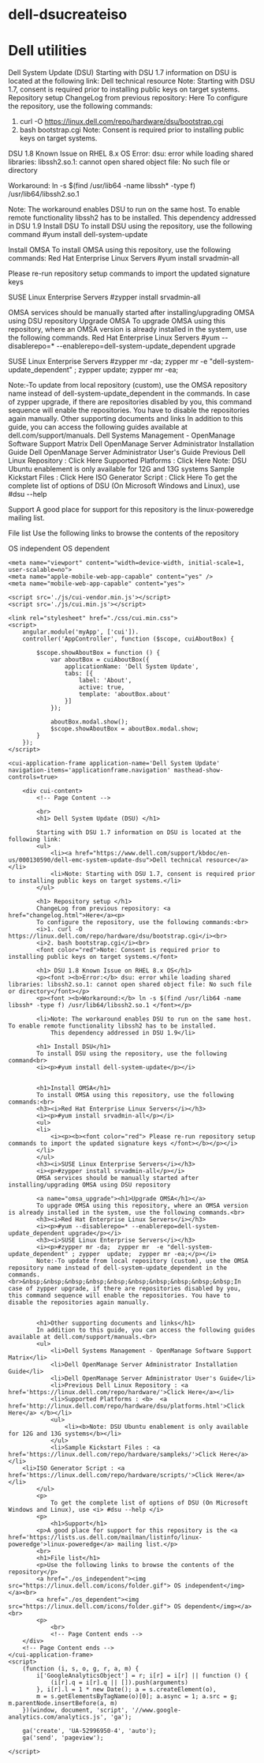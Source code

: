 # dell-dsucreateiso
# Dell utilities

Dell System Update (DSU)
Starting with DSU 1.7 information on DSU is located at the following link:
Dell technical resource
Note: Starting with DSU 1.7, consent is required prior to installing public keys on target systems.
Repository setup
ChangeLog from previous repository: Here
To configure the repository, use the following commands:
1. curl -O https://linux.dell.com/repo/hardware/dsu/bootstrap.cgi
2. bash bootstrap.cgi
Note: Consent is required prior to installing public keys on target systems.

DSU 1.8 Known Issue on RHEL 8.x OS
Error: dsu: error while loading shared libraries: libssh2.so.1: cannot open shared object file: No such file or directory

Workaround: ln -s $(find /usr/lib64 -name libssh* -type f) /usr/lib64/libssh2.so.1

Note: The workaround enables DSU to run on the same host. To enable remote functionality libssh2 has to be installed. This dependency addressed in DSU 1.9
Install DSU
To install DSU using the repository, use the following command
#yum install dell-system-update

Install OMSA
To install OMSA using this repository, use the following commands:
Red Hat Enterprise Linux Servers
#yum install srvadmin-all

Please re-run repository setup commands to import the updated signature keys

SUSE Linux Enterprise Servers
#zypper install srvadmin-all

OMSA services should be manually started after installing/upgrading OMSA using DSU repository
Upgrade OMSA
To upgrade OMSA using this repository, where an OMSA version is already installed in the system, use the following commands.
Red Hat Enterprise Linux Servers
#yum --disablerepo=* --enablerepo=dell-system-update_dependent upgrade

SUSE Linux Enterprise Servers
#zypper mr -da; zypper mr -e "dell-system-update_dependent" ; zypper update; zypper mr -ea;

Note:-To update from local repository (custom), use the OMSA repository name instead of dell-system-update_dependent in the commands.
          In case of zypper upgrade, if there are repositories disabled by you, this command sequence will enable the repositories. You have to disable the repositories again manually.
Other supporting documents and links
In addition to this guide, you can access the following guides available at dell.com/support/manuals.
Dell Systems Management - OpenManage Software Support Matrix
Dell OpenManage Server Administrator Installation Guide
Dell OpenManage Server Administrator User's Guide
Previous Dell Linux Repository : Click Here
Supported Platforms : Click Here
Note: DSU Ubuntu enablement is only available for 12G and 13G systems
Sample Kickstart Files : Click Here
ISO Generator Script : Click Here
To get the complete list of options of DSU (On Microsoft Windows and Linux), use #dsu --help

Support
A good place for support for this repository is the linux-poweredge mailing list.


File list
Use the following links to browse the contents of the repository

 OS independent
 OS dependent

<!DOCTYPE html>
<html ng-app='myApp'>
<head>
    <title>Dell System Update</title>

    <meta name="viewport" content="width=device-width, initial-scale=1, user-scalable=no">
    <meta name="apple-mobile-web-app-capable" content="yes" />
    <meta name="mobile-web-app-capable" content="yes">

    <script src='./js/cui-vendor.min.js'></script>
    <script src='./js/cui.min.js'></script>

    <link rel="stylesheet" href="./css/cui.min.css">
    <script>
        angular.module('myApp', ['cui']).
        controller('AppController', function ($scope, cuiAboutBox) {

            $scope.showAboutBox = function () {
                var aboutBox = cuiAboutBox({
                    applicationName: 'Dell System Update',
                    tabs: [{
                        label: 'About',
                        active: true,
                        template: 'aboutBox.about'
                    }]
                });

                aboutBox.modal.show();
                $scope.showAboutBox = aboutBox.modal.show;
            }
        });
    </script>

</head>
<body ng-controller='AppController'>
    <!--[if IE]>
    <style>
    #nav {
        list-style: none;
        font-weight: bold;
        margin-bottom: 10px;
        width: 100%;
        text-align: center;
        background-color: #282828;
        height:74px;
    }
    </style>
    <div id='nav'>
    <img src='css/image/dsu.jpg'/ align=left>
    </div>
    <br>
    <![endif]-->


    <cui-application-frame application-name='Dell System Update' navigation-items='applicationframe.navigation' masthead-show-controls=true>

        <div cui-content>
            <!-- Page Content -->
			
			<br>
            <h1> Dell System Update (DSU) </h1>
            
            Starting with DSU 1.7 information on DSU is located at the following link:
            <ul>
                <li><a href="https://www.dell.com/support/kbdoc/en-us/000130590/dell-emc-system-update-dsu">Dell technical resource</a></li>
				<li>Note: Starting with DSU 1.7, consent is required prior to installing public keys on target systems.</li>
            </ul>
			
			<h1> Repository setup </h1>
			ChangeLog from previous repository: <a href="changelog.html">Here</a><p>
			To configure the repository, use the following commands:<br>
			<i>1. curl -O https://linux.dell.com/repo/hardware/dsu/bootstrap.cgi</i><br>
			<i>2. bash bootstrap.cgi</i><br>
			<font color="red">Note: Consent is required prior to installing public keys on target systems.</font>
			
			<h1> DSU 1.8 Known Issue on RHEL 8.x OS</h1>
			<p><font ><b>Error:</b> dsu: error while loading shared libraries: libssh2.so.1: cannot open shared object file: No such file or directory</font></p>
			<p><font ><b>Workaround:</b> ln -s $(find /usr/lib64 -name libssh* -type f) /usr/lib64/libssh2.so.1 </font></p>
			
			<li>Note: The workaround enables DSU to run on the same host. To enable remote functionality libssh2 has to be installed.
				This dependency addressed in DSU 1.9</li>
			
			<h1> Install DSU</h1>
			To install DSU using the repository, use the following command<br>
			<i><p>#yum install dell-system-update</p></i>
			
            
			<h1>Install OMSA</h1>
            To install OMSA using this repository, use the following commands:<br>
            <h3><i>Red Hat Enterprise Linux Servers</i></h3>
            <i><p>#yum install srvadmin-all</p></i>
			<ul>
			<li>
				<i><p><b><font color="red"> Please re-run repository setup commands to import the updated signature keys </font></b></p></i>
			</li>
			</ul>
            <h3><i>SUSE Linux Enterprise Servers</i></h3>
            <i><p>#zypper install srvadmin-all</p></i>
            OMSA services should be manually started after installing/upgrading OMSA using DSU repository

            <a name="omsa_upgrade"><h1>Upgrade OMSA</h1></a>
            To upgrade OMSA using this repository, where an OMSA version is already installed in the system, use the following commands.<br>
            <h3><i>Red Hat Enterprise Linux Servers</i></h3>
            <i><p>#yum --disablerepo=* --enablerepo=dell-system-update_dependent upgrade</p></i>
            <h3><i>SUSE Linux Enterprise Servers</i></h3>
            <i><p>#zypper mr -da;  zypper mr  -e "dell-system-update_dependent" ; zypper  update;  zypper mr -ea;</p></i>
            Note:-To update from local repository (custom), use the OMSA repository name instead of dell-system-update_dependent in the commands. <br>&nbsp;&nbsp;&nbsp;&nbsp;&nbsp;&nbsp;&nbsp;&nbsp;&nbsp;&nbsp;In case of zypper upgrade, if there are repositories disabled by you, this command sequence will enable the repositories. You have to disable the repositories again manually.
            		
				
			<h1>Other supporting documents and links</h1>
            In addition to this guide, you can access the following guides available at dell.com/support/manuals.<br>
            <ul>
                <li>Dell Systems Management - OpenManage Software Support Matrix</li>
                <li>Dell OpenManage Server Administrator Installation Guide</li>
                <li>Dell OpenManage Server Administrator User's Guide</li>
                <li>Previous Dell Linux Repository : <a href='https://linux.dell.com/repo/hardware/'>Click Here</a></li>
                <li>Supported Platforms : <b>  <a href='http://linux.dell.com/repo/hardware/dsu/platforms.html'>Click Here</a> </b></li>
				<ul>
					<li><b>Note: DSU Ubuntu enablement is only available for 12G and 13G systems</b></li>
				</ul>
                <li>Sample Kickstart Files : <a href='https://linux.dell.com/repo/hardware/sampleks/'>Click Here</a></li>
		<li>ISO Generator Script : <a href='https://linux.dell.com/repo/hardware/scripts/'>Click Here</a></li>
            </ul>
            <p>
                To get the complete list of options of DSU (On Microsoft Windows and Linux), use <i> #dsu --help </i>
            <p>
                <h1>Support</h1>
            <p>A good place for support for this repository is the <a href='https://lists.us.dell.com/mailman/listinfo/linux-poweredge'>linux-poweredge</a> mailing list.</p>
            <br>
            <h1>File list</h1>
            <p>Use the following links to browse the contents of the repository</p>
            <a href="./os_independent"><img src="https://linux.dell.com/icons/folder.gif"> OS independent</img></a><br>
            <a href="./os_dependent"><img src="https://linux.dell.com/icons/folder.gif"> OS dependent</img></a><br>
            <p>
                <br>
                <!-- Page Content ends -->
        </div>
        <!-- Page Content ends -->
    </cui-application-frame>
    <script>
        (function (i, s, o, g, r, a, m) {
            i['GoogleAnalyticsObject'] = r; i[r] = i[r] || function () {
                (i[r].q = i[r].q || []).push(arguments)
            }, i[r].l = 1 * new Date(); a = s.createElement(o),
            m = s.getElementsByTagName(o)[0]; a.async = 1; a.src = g; m.parentNode.insertBefore(a, m)
        })(window, document, 'script', '//www.google-analytics.com/analytics.js', 'ga');

        ga('create', 'UA-52996950-4', 'auto');
        ga('send', 'pageview');

    </script>
</body>
</html>
